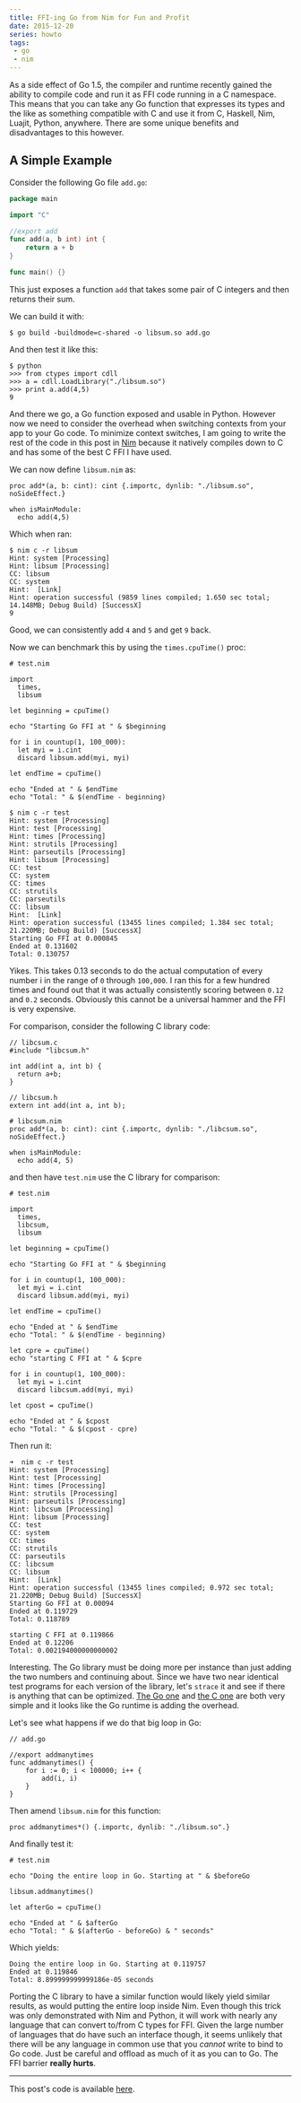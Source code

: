 ```yaml
---
title: FFI-ing Go from Nim for Fun and Profit
date: 2015-12-20
series: howto
tags:
 - go
 - nim
---
```


As a side effect of Go 1.5, the compiler and runtime recently gained the
ability to compile code and run it as FFI code running in a C namespace. This
means that you can take any Go function that expresses its types and the like
as something compatible with C and use it from C, Haskell, Nim, Luajit, Python,
anywhere. There are some unique benefits and disadvantages to this however.

A Simple Example
----------------

Consider the following Go file `add.go`:

```go
package main

import "C"

//export add
func add(a, b int) int {
    return a + b
}

func main() {}
```

This just exposes a function `add` that takes some pair of C integers and then
returns their sum.

We can build it with:

```
$ go build -buildmode=c-shared -o libsum.so add.go
```

And then test it like this:

```
$ python
>>> from ctypes import cdll
>>> a = cdll.LoadLibrary("./libsum.so")
>>> print a.add(4,5)
9
```

And there we go, a Go function exposed and usable in Python. However now we
need to consider the overhead when switching contexts from your app to your Go
code. To minimize context switches, I am going to write the rest of the code in
this post in [Nim](https://nim-lang.org) because it natively compiles down to
C and has some of the best C FFI I have used.

We can now define `libsum.nim` as:

```
proc add*(a, b: cint): cint {.importc, dynlib: "./libsum.so", noSideEffect.}

when isMainModule:
  echo add(4,5)
```

Which when ran:

```
$ nim c -r libsum
Hint: system [Processing]
Hint: libsum [Processing]
CC: libsum
CC: system
Hint:  [Link]
Hint: operation successful (9859 lines compiled; 1.650 sec total; 14.148MB; Debug Build) [SuccessX]
9
```

Good, we can consistently add `4` and `5` and get `9` back.

Now we can benchmark this by using the `times.cpuTime()` proc:

```
# test.nim

import
  times,
  libsum

let beginning = cpuTime()

echo "Starting Go FFI at " & $beginning

for i in countup(1, 100_000):
  let myi = i.cint
  discard libsum.add(myi, myi)

let endTime = cpuTime()

echo "Ended at " & $endTime
echo "Total: " & $(endTime - beginning)
```

```
$ nim c -r test
Hint: system [Processing]
Hint: test [Processing]
Hint: times [Processing]
Hint: strutils [Processing]
Hint: parseutils [Processing]
Hint: libsum [Processing]
CC: test
CC: system
CC: times
CC: strutils
CC: parseutils
CC: libsum
Hint:  [Link]
Hint: operation successful (13455 lines compiled; 1.384 sec total; 21.220MB; Debug Build) [SuccessX]
Starting Go FFI at 0.000845
Ended at 0.131602
Total: 0.130757
```

Yikes. This takes 0.13 seconds to do the actual computation of every number
i in the range of `0` through `100,000`. I ran this for a few hundred times and
found out that it was actually consistently scoring between `0.12` and `0.2`
seconds. Obviously this cannot be a universal hammer and the FFI is very
expensive.

For comparison, consider the following C library code:

```
// libcsum.c
#include "libcsum.h"

int add(int a, int b) {
  return a+b;
}
```

```
// libcsum.h
extern int add(int a, int b);
```

```
# libcsum.nim
proc add*(a, b: cint): cint {.importc, dynlib: "./libcsum.so", noSideEffect.}

when isMainModule:
  echo add(4, 5)
```

and then have `test.nim` use the C library for comparison:

```
# test.nim

import
  times,
  libcsum,
  libsum

let beginning = cpuTime()

echo "Starting Go FFI at " & $beginning

for i in countup(1, 100_000):
  let myi = i.cint
  discard libsum.add(myi, myi)

let endTime = cpuTime()

echo "Ended at " & $endTime
echo "Total: " & $(endTime - beginning)

let cpre = cpuTime()
echo "starting C FFI at " & $cpre

for i in countup(1, 100_000):
  let myi = i.cint
  discard libcsum.add(myi, myi)

let cpost = cpuTime()

echo "Ended at " & $cpost
echo "Total: " & $(cpost - cpre)
```

Then run it:

```
➜  nim c -r test
Hint: system [Processing]
Hint: test [Processing]
Hint: times [Processing]
Hint: strutils [Processing]
Hint: parseutils [Processing]
Hint: libcsum [Processing]
Hint: libsum [Processing]
CC: test
CC: system
CC: times
CC: strutils
CC: parseutils
CC: libcsum
CC: libsum
Hint:  [Link]
Hint: operation successful (13455 lines compiled; 0.972 sec total; 21.220MB; Debug Build) [SuccessX]
Starting Go FFI at 0.00094
Ended at 0.119729
Total: 0.118789

starting C FFI at 0.119866
Ended at 0.12206
Total: 0.002194000000000002
```

Interesting. The Go library must be doing more per instance than just adding
the two numbers and continuing about. Since we have two near identical test
programs for each version of the library, let's `strace` it and see if there is
anything that can be optimized. [The Go one](https://gist.github.com/Xe/e0cd06d1d93e3299102e)
and [the C one](https://gist.github.com/Xe/7641cdba5657a4e8435a) are both very simple
and it looks like the Go runtime is adding the overhead.

Let's see what happens if we do that big loop in Go:

```
// add.go

//export addmanytimes
func addmanytimes() {
    for i := 0; i < 100000; i++ {
        add(i, i)
    }
}
```

Then amend `libsum.nim` for this function:

```
proc addmanytimes*() {.importc, dynlib: "./libsum.so".}
```

And finally test it:

```
# test.nim

echo "Doing the entire loop in Go. Starting at " & $beforeGo

libsum.addmanytimes()

let afterGo = cpuTime()

echo "Ended at " & $afterGo
echo "Total: " & $(afterGo - beforeGo) & " seconds"
```

Which yields:

```
Doing the entire loop in Go. Starting at 0.119757
Ended at 0.119846
Total: 8.899999999999186e-05 seconds
```

Porting the C library to have a similar function would likely yield similar
results, as would putting the entire loop inside Nim. Even though this trick
was only demonstrated with Nim and Python, it will work with nearly any
language that can convert to/from C types for FFI. Given the large number of
languages that do have such an interface though, it seems unlikely that there
will be any language in common use that you *cannot* write to bind to Go code.
Just be careful and offload as much of it as you can to Go. The FFI barrier
**really hurts**.

---

This post's code is available [here](https://github.com/Xe/code/tree/master/experiments/go-nim).
